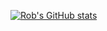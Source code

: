 [![Rob's GitHub stats](https://github-readme-stats.vercel.app/api?username=Robvdhout)](https://github.com/anuraghazra/github-readme-stats)
